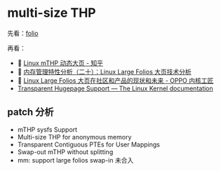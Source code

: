 # multi-size THP

先看：[folio](./folio.md)

再看：

- 🌟 [Linux mTHP 动态大页 - 知乎](https://zhuanlan.zhihu.com/p/1935858158611457363)
- 🌟 [内存管理特性分析（二十）：Linux Large Folios 大页技术分析](https://zhuanlan.zhihu.com/p/698537078)
- 🌟 [Linux Large Folios 大页在社区和产品的现状和未来 - OPPO 内核工匠](https://blog.csdn.net/feelabclihu/article/details/137983188)
- [Transparent Hugepage Support — The Linux Kernel documentation](https://docs.kernel.org/admin-guide/mm/transhuge.html)

## patch 分析

- mTHP sysfs Support
- Multi-size THP for anonymous memory
- Transparent Contiguous PTEs for User Mappings
- Swap-out mTHP without splitting
- mm: support large folios swap-in
  未合入
